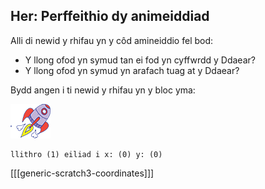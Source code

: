 ## Her: Perffeithio dy animeiddiad

Alli di newid y rhifau yn y côd amineiddio fel bod:

+ Y llong ofod yn symud tan ei fod yn cyffwrdd y Ddaear?
+ Y llong ofod yn symud yn arafach tuag at y Ddaear?

Bydd angen i ti newid y rhifau yn y bloc yma:

![Ciplun llong ofod](images/sprite-spaceship.png)

```blocks3
llithro (1) eiliad i x: (0) y: (0)
```

[[[generic-scratch3-coordinates]]]